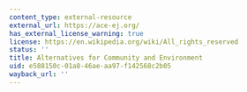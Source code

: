 ```yaml
---
content_type: external-resource
external_url: https://ace-ej.org/
has_external_license_warning: true
license: https://en.wikipedia.org/wiki/All_rights_reserved
status: ''
title: Alternatives for Community and Environment
uid: e588150c-01a8-46ae-aa97-f142568c2b05
wayback_url: ''
---
```

